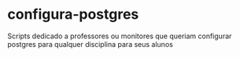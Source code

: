 # configura-postgres
Scripts dedicado a professores ou monitores que queriam configurar postgres para qualquer disciplina para seus alunos
